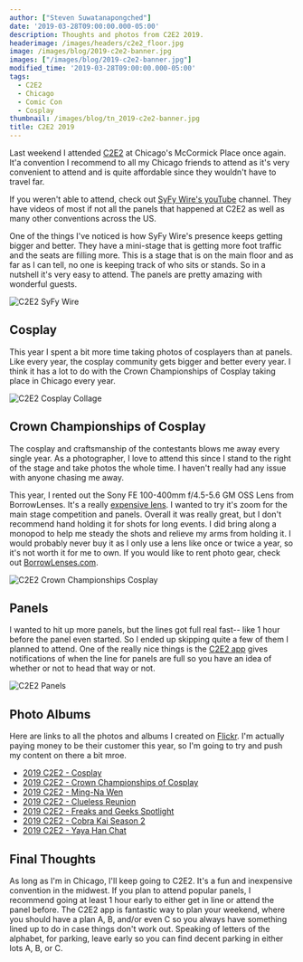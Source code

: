 ```yaml
---
author: ["Steven Suwatanapongched"]
date: '2019-03-28T09:00:00.000-05:00'
description: Thoughts and photos from C2E2 2019.
headerimage: /images/headers/c2e2_floor.jpg
image: /images/blog/2019-c2e2-banner.jpg
images: ["/images/blog/2019-c2e2-banner.jpg"]
modified_time: '2019-03-28T09:00:00.000-05:00'
tags:
  - C2E2
  - Chicago
  - Comic Con
  - Cosplay
thumbnail: /images/blog/tn_2019-c2e2-banner.jpg
title: C2E2 2019
---
```



Last weekend I attended [C2E2](http://www.c2e2.com) at Chicago's McCormick Place once again. It'a convention I recommend to all my Chicago friends to attend as it's very convenient to attend and is quite affordable since they wouldn't have to travel far.

If you weren't able to attend, check out [SyFy Wire's youTube](https://www.youtube.com/channel/UC985XM8r_uh-_znGrj8HG9w) channel. They have videos of most if not all the panels that happened at C2E2 as well as many other conventions across the US.

One of the things I've noticed is how SyFy Wire's presence keeps getting bigger and better. They have a mini-stage that is getting more foot traffic and the seats are filling more. This is a stage that is on the main floor and as far as I can tell, no one is keeping track of who sits or stands. So in a nutshell it's very easy to attend. The panels are pretty amazing with wonderful guests.

![C2E2 SyFy Wire](/images/blog/2019-c2e2-syfy-wire.jpg)

## Cosplay

This year I spent a bit more time taking photos of cosplayers than at panels. Like every year, the cosplay community gets bigger and better every year. I think it has a lot to do with the Crown Championships of Cosplay taking place in Chicago every year.

![C2E2 Cosplay Collage](/images/blog/2019-c2e2-collage-cosplay.jpg)

## Crown Championships of Cosplay

The cosplay and craftsmanship of the contestants blows me away every single year. As a photographer, I love to attend this since I stand to the right of the stage and take photos the whole time. I haven't really had any issue with anyone chasing me away.

This year, I rented out the Sony FE 100-400mm f/4.5-5.6 GM OSS Lens from BorrowLenses. It's a really [expensive lens](https://amzn.to/2TEPePI). I wanted to try it's zoom for the main stage competition and panels. Overall it was really great, but I don't recommend hand holding it for shots for long events. I did bring along a monopod to help me steady the shots and relieve my arms from holding it. I would probably never buy it as I only use a lens like once or twice a year, so it's not worth it for me to own. If you would like to rent photo gear, check out [BorrowLenses.com](https://www.talkable.com/x/ECqWAZ).

![C2E2 Crown Championships Cosplay](/images/blog/2019-c2e2-collage-crown-championship-cosplay.jpg)

## Panels

I wanted to hit up more panels, but the lines got full real fast-- like 1 hour before the panel even started. So I ended up skipping quite a few of them I planned to attend. One of the really nice things is the [C2E2 app](https://www.c2e2.com/Connect/C2E2s-Going-Mobile/) gives notifications of when the line for panels are full so you have an idea of whether or not to head that way or not.

![C2E2 Panels](/images/blog/2019-c2e2-collage-panels.jpg)

## Photo Albums

Here are links to all the photos and albums I created on [Flickr](https://www.flickr.com/people/sunpech/). I'm actually paying money to be their customer this year, so I'm going to try and push my content on there a bit mroe.

* [2019 C2E2 - Cosplay](https://www.flickr.com/photos/sunpech/sets/72157690607864543)
* [2019 C2E2 - Crown Championships of Cosplay](https://www.flickr.com/photos/sunpech/sets/72157707820261414)
* [2019 C2E2 - Ming-Na Wen](https://www.flickr.com/photos/sunpech/sets/72157679571053008)
* [2019 C2E2 - Clueless Reunion](https://www.flickr.com/photos/sunpech/sets/72157707820345064)
* [2019 C2E2 - Freaks and Geeks Spotlight](https://www.flickr.com/photos/sunpech/sets/72157707820261414)
* [2019 C2E2 - Cobra Kai Season 2](https://www.flickr.com/photos/sunpech/sets/72157706211112871)
* [2019 C2E2 - Yaya Han Chat](https://www.flickr.com/photos/sunpech/sets/72157690599436093)

## Final Thoughts

As long as I'm in Chicago, I'll keep going to C2E2. It's a fun and inexpensive convention in the midwest. If you plan to attend popular panels, I recommend going at least 1 hour early to either get in line or attend the panel before. The C2E2 app is fantastic way to plan your weekend, where you should have a plan A, B, and/or even C so you always have something lined up to do in case things don't work out. Speaking of letters of the alphabet, for parking, leave early so you can find decent parking in either lots A, B, or C.